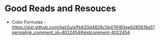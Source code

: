 # Good Reads and Resouces
- Color Formulas - https://gist.github.com/hail2u/a1fb620d4826c5b476180ee6285618a5?permalink_comment_id=4022454#gistcomment-4022454


